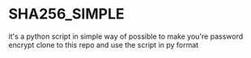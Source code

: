 # SHA256_SIMPLE
it's a python script in simple way of possible to make you're password encrypt
clone to this repo and use the script in py format
